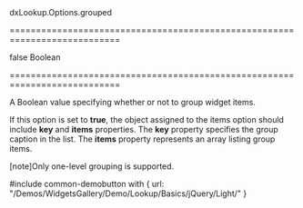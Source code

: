 <!--id-->dxLookup.Options.grouped<!--/id-->
===========================================================================
<!--default-->false<!--/default-->
<!--type-->Boolean<!--/type-->
===========================================================================

<!--shortDescription-->
A Boolean value specifying whether or not to group widget items.
<!--/shortDescription-->

<!--fullDescription-->
If this option is set to **true**, the object assigned to the items option should
include **key** and **items** properties. The **key** property specifies the group caption in the list. The **items** property represents an array listing group items.

[note]Only one-level grouping is supported.

#include common-demobutton with {
    url: "/Demos/WidgetsGallery/Demo/Lookup/Basics/jQuery/Light/"
}
<!--/fullDescription-->
